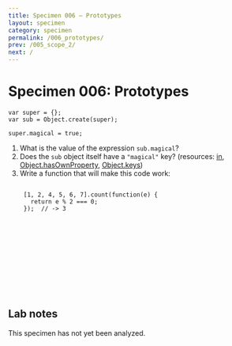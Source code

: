```yaml
---
title: Specimen 006 — Prototypes
layout: specimen
category: specimen
permalink: /006_prototypes/
prev: /005_scope_2/
next: /
---
```


# Specimen 006: Prototypes #

    var super = {};
    var sub = Object.create(super);

    super.magical = true;

1. What is the value of the expression `sub.magical`?
2. Does the `sub` object itself have a `"magical"` key? (resources:
   [in](https://developer.mozilla.org/en-US/docs/Web/JavaScript/Reference/Operators/in),
   [Object.hasOwnProperty](https://developer.mozilla.org/en-US/docs/Web/JavaScript/Reference/Global_Objects/Object/hasOwnProperty),
   [Object.keys](https://developer.mozilla.org/en-US/docs/Web/JavaScript/Reference/Global_Objects/Object/keys))
3. Write a function that will make this code work:
    <pre><code>
    [1, 2, 4, 5, 6, 7].count(function(e) {
      return e % 2 === 0;
    });  // -> 3
    </code></pre>

<br>
<br>
<br>
<br>
<br>
<br>
<br>
<br>

## Lab notes ##

This specimen has not yet been analyzed.

